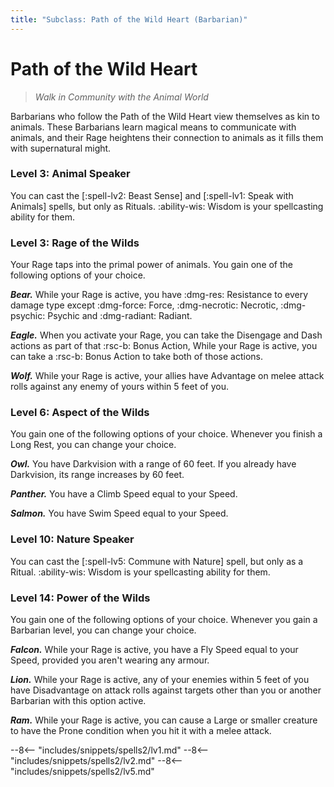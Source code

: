 ```yaml
---
title: "Subclass: Path of the Wild Heart (Barbarian)"
---
```


<p style="display:none">
Walk in Community with the Animal World
</p>

# Path of the Wild Heart

> *Walk in Community with the Animal World*

Barbarians who follow the Path of the Wild Heart view themselves as kin to animals. These Barbarians learn magical means to communicate with animals, and their Rage heightens their connection to animals as it fills them with supernatural might.

### Level 3: Animal Speaker

You can cast the [:spell-lv2: Beast Sense] and [:spell-lv1: Speak with Animals] spells, but only as Rituals. :ability-wis: Wisdom is your spellcasting ability for them.

### Level 3: Rage of the Wilds

Your Rage taps into the primal power of animals. You gain one of the following options of your choice.

***Bear.*** While your Rage is active, you have :dmg-res: Resistance to every damage type except :dmg-force: Force, :dmg-necrotic: Necrotic, :dmg-psychic: Psychic and :dmg-radiant: Radiant.

***Eagle.*** When you activate your Rage, you can take the Disengage and Dash actions as part of that :rsc-b: Bonus Action, While your Rage is active, you can take a :rsc-b: Bonus Action to take both of those actions.

***Wolf.*** While your Rage is active, your allies have Advantage on melee attack rolls against any enemy of yours within 5 feet of you.

### Level 6: Aspect of the Wilds

You gain one of the following options of your choice. Whenever you finish a Long Rest, you can change your choice.

***Owl.*** You have Darkvision with a range of 60 feet. If you already have Darkvision, its range increases by 60 feet.

***Panther.*** You have a Climb Speed equal to your Speed.

***Salmon.*** You have Swim Speed equal to your Speed.

### Level 10: Nature Speaker 

You can cast the [:spell-lv5: Commune with Nature] spell, but only as a Ritual. :ability-wis: Wisdom is your spellcasting ability for them.

### Level 14: Power of the Wilds  

You gain one of the following options of your choice. Whenever you gain a Barbarian level, you can change your choice.

***Falcon.*** While your Rage is active, you have a Fly Speed equal to your Speed, provided you aren't wearing any armour.

***Lion.*** While your Rage is active, any of your enemies within 5 feet of you have Disadvantage on attack rolls against targets other than you or another Barbarian with this option active.

***Ram.*** While your Rage is active, you can cause a Large or smaller creature to have the Prone condition when you hit it with a melee attack.

--8<-- "includes/snippets/spells2/lv1.md"
--8<-- "includes/snippets/spells2/lv2.md"
--8<-- "includes/snippets/spells2/lv5.md"